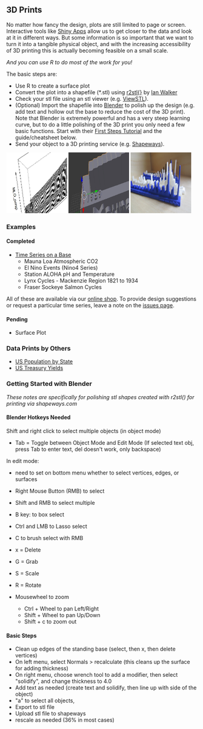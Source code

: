 ## 3D Prints

No matter how fancy the design, plots are still limited to page or screen. 
Interactive tools like [Shiny Apps](https://github.com/SOLV-Code/FigRs/tree/master/Shiny%20Apps) allow us to get closer to the data and look at it in different ways.
But some information is so important that we want to turn it into a tangible physical object, and with
the increasing accessibility of 3D printing this is actually becoming feasible on a small scale.

*And you can use R to do most of the work for you!*

The basic steps are:
* Use R to create a surface plot 
* Convert the plot into a shapefile (*.stl) using [r2stl{}](https://cran.r-project.org/web/packages/r2stl/index.html) by [Ian Walker](http://drianwalker.com/)
* Check your stl file using an stl viewer (e.g. [ViewSTL](https://www.viewstl.com/)).
* (Optional) Import the shapefile into [Blender](https://www.blender.org/) to polish up the design 
(e.g. add text and hollow out the base to reduce the cost of the 3D print).  Note that Blender is extremely powerful and 
has a very steep learning curve, but to do a little polishing of the 3D print you only need a few basic functions. 
Start with their [First Steps Tutorial](https://www.blender.org/support/tutorials/) and the guide/cheatsheet below.
* Send your object to a 3D  printing service (e.g. [Shapeways](https://www.shapeways.com/)).


<p float="left">

<img src="https://github.com/SOLV-Code/FigRs/blob/master/images/PerspScreenshot.jpg" width="160" height="160">
<img src="https://github.com/SOLV-Code/FigRs/blob/master/images/BlenderScreenshot.jpg" width="160" height="160">
<img src="https://github.com/SOLV-Code/FigRs/blob/master/images/FigRs_3dprint1.jpg" width="160" height="160">


</p>


###  Examples

#### Completed
* [Time Series on a Base](https://github.com/SOLV-Code/FigRs/tree/master/3D%20Prints/Time%20Series)
   * Mauna Loa Atmospheric CO2   
   * El Nino Events (Nino4 Series)   
   * Station ALOHA pH and Temperature   
   * Lynx Cycles - Mackenzie Region 1821 to 1934
   * Fraser Sockeye Salmon Cycles

All of these are available via our [online shop](https://www.shapeways.com/shops/solv).
To provide design suggestions or request a particular time series, leave a note on the
[issues page](https://github.com/SOLV-Code/FigRs/issues).

#### Pending
* Surface Plot


### Data Prints by Others
- [US Population by State](https://www.shapeways.com/product/VA79ZCB33/usa-by-population?optionId=61661219)
- [US Treasury Yields](https://www.shapeways.com/product/H4KTPRTET/2015-edition-u-s-treasury-yield-curve?optionId=58230053&li=marketplace)


### Getting Started with Blender

*These notes are specifically for polishing stl shapes created with r2stl() for printing via shapeways.com*


#### Blender Hotkeys Needed

Shift and right click to select multiple objects (in object mode)

* Tab = Toggle between Object Mode and Edit Mode (If selected text obj, press Tab to enter text, del doesn't work, only backspace)

In edit mode: 
- need to set on bottom menu whether to select vertices, edges, or surfaces
- Right Mouse Button (RMB) to select
- Shift and RMB to select multiple
- B key: to box select
- Ctrl and LMB to Lasso select
- C to brush select with RMB


- x = Delete
- G = Grab
- S = Scale
- R = Rotate

- Mousewheel to zoom
   - Ctrl + Wheel to pan Left/Right
   - Shift + Wheel to pan Up/Down
   - Shift + c to zoom out



#### Basic Steps

- Clean up edges of the standing base (select, then x, then delete vertices)
- On left menu, select Normals > recalculate (this cleans up the surface for adding thickness)
- On right menu, choose wrench tool to add a modifier, then select "solidify", and change thickness to 4.0
- Add text as needed (create text and solidify, then line up with side of the object)
- "a" to select all objects, 
- Export to stl file
- Upload stl file to shapeways
- rescale as needed (36% in most cases)







